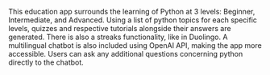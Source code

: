 This education app surrounds the learning of Python at 3 levels: Beginner, Intermediate, and Advanced. 
Using a list of python topics for each specific levels, quizzes and respective tutorials alongside their answers are generated.
There is also a streaks functionality, like in Duolingo. 
A multilingual chatbot is also included using OpenAI API, making the app more accessible. 
Users can ask any additional questions concerning python directly to the chatbot.
